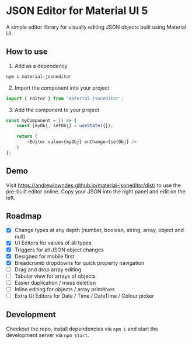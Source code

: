 # JSON Editor for Material UI 5
A simple editor library for visually editing JSON objects built using Material UI.

## How to use
1. Add as a dependency
```bash
npm i material-jsoneditor
```

2. Import the component into your project
```javascript
import { Editor } from 'material-jsoneditor';
```

3. Add the component to your project
```javascript
const myComponent = () => {
    const [myObj, setObj] = useState({});

    return (
        <Editor value={myObj} onChange={setObj} />
    )
};
```

## Demo
Visit https://andrewlowndes.github.io/material-jsoneditor/dist/ to use the pre-built editor online. Copy your JSON into the right panel and edit on the left.

## Roadmap
- [x] Change types at any depth (number, boolean, string, array, object and null)
- [x] UI Editors for values of all types
- [x] Triggers for all JSON object changes
- [x] Designed for mobile first
- [x] Breadcrumb dropdowns for quick property navigation
- [ ] Drag and drop array editing
- [ ] Tabular view for arrays of objects
- [ ] Easier duplication / mass deletion
- [ ] Inline editing for objects / array primitives
- [ ] Extra UI Editors for Date / Time / DateTime / Colour picker

## Development
Checkout the repo, install dependencies via `npm i` and start the development server via `npm start`.
